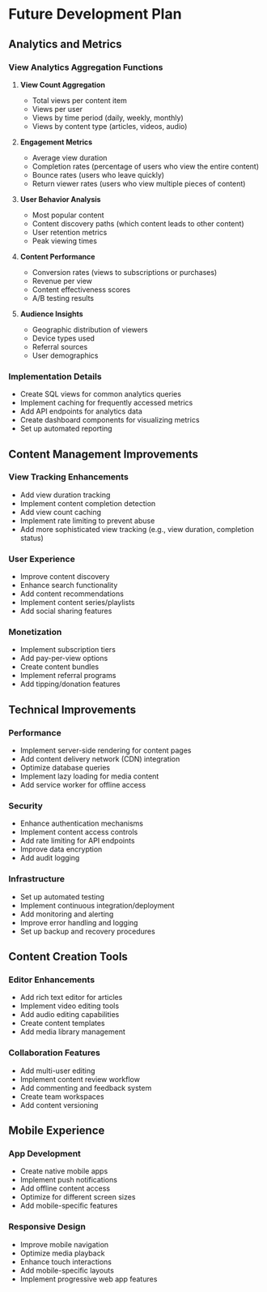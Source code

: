 # Future Development Plan

## Analytics and Metrics

### View Analytics Aggregation Functions
1. **View Count Aggregation**
   - Total views per content item
   - Views per user
   - Views by time period (daily, weekly, monthly)
   - Views by content type (articles, videos, audio)

2. **Engagement Metrics**
   - Average view duration
   - Completion rates (percentage of users who view the entire content)
   - Bounce rates (users who leave quickly)
   - Return viewer rates (users who view multiple pieces of content)

3. **User Behavior Analysis**
   - Most popular content
   - Content discovery paths (which content leads to other content)
   - User retention metrics
   - Peak viewing times

4. **Content Performance**
   - Conversion rates (views to subscriptions or purchases)
   - Revenue per view
   - Content effectiveness scores
   - A/B testing results

5. **Audience Insights**
   - Geographic distribution of viewers
   - Device types used
   - Referral sources
   - User demographics

### Implementation Details
- Create SQL views for common analytics queries
- Implement caching for frequently accessed metrics
- Add API endpoints for analytics data
- Create dashboard components for visualizing metrics
- Set up automated reporting

## Content Management Improvements

### View Tracking Enhancements
- Add view duration tracking
- Implement content completion detection
- Add view count caching
- Implement rate limiting to prevent abuse
- Add more sophisticated view tracking (e.g., view duration, completion status)

### User Experience
- Improve content discovery
- Enhance search functionality
- Add content recommendations
- Implement content series/playlists
- Add social sharing features

### Monetization
- Implement subscription tiers
- Add pay-per-view options
- Create content bundles
- Implement referral programs
- Add tipping/donation features

## Technical Improvements

### Performance
- Implement server-side rendering for content pages
- Add content delivery network (CDN) integration
- Optimize database queries
- Implement lazy loading for media content
- Add service worker for offline access

### Security
- Enhance authentication mechanisms
- Implement content access controls
- Add rate limiting for API endpoints
- Improve data encryption
- Add audit logging

### Infrastructure
- Set up automated testing
- Implement continuous integration/deployment
- Add monitoring and alerting
- Improve error handling and logging
- Set up backup and recovery procedures

## Content Creation Tools

### Editor Enhancements
- Add rich text editor for articles
- Implement video editing tools
- Add audio editing capabilities
- Create content templates
- Add media library management

### Collaboration Features
- Add multi-user editing
- Implement content review workflow
- Add commenting and feedback system
- Create team workspaces
- Add content versioning

## Mobile Experience

### App Development
- Create native mobile apps
- Implement push notifications
- Add offline content access
- Optimize for different screen sizes
- Add mobile-specific features

### Responsive Design
- Improve mobile navigation
- Optimize media playback
- Enhance touch interactions
- Add mobile-specific layouts
- Implement progressive web app features 